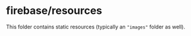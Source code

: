 # firebase/resources

This folder contains static resources (typically an `"images"` folder as well).
